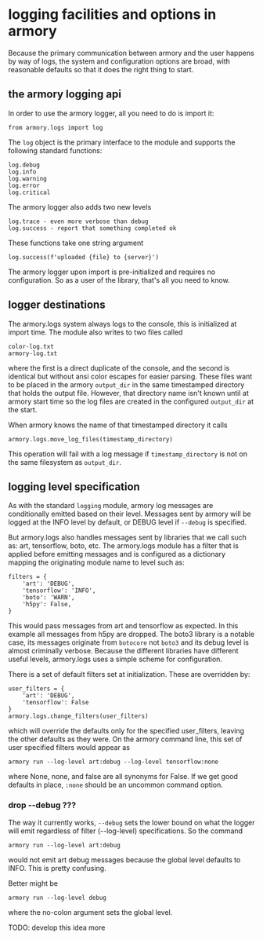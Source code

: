 # logging facilities and options in armory

Because the primary communication between armory and the user happens by way of logs,
the system and configuration options are broad, with reasonable defaults so that it does
the right thing to start.

## the armory logging api

In order to use the armory logger, all you need to do is import it:

    from armory.logs import log

The `log` object is the primary interface to the module and supports the following
standard functions:

    log.debug
    log.info
    log.warning
    log.error
    log.critical

The armory logger also adds two new levels

    log.trace - even more verbose than debug
    log.success - report that something completed ok

These functions take one string argument

    log.success(f'uploaded {file} to {server}')

The armory logger upon import is pre-initialized and requires no configuration. So as a
user of the library, that's all you need to know.

## logger destinations

The armory.logs system always logs to the console, this is initialized at import
time.  The module also writes to two files called

    color-log.txt
    armory-log.txt

where the first is a direct duplicate of the console, and the second is identical
but without ansi color escapes for easier parsing. These files want to be
placed in the armory `output_dir` in the same timestamped directory that holds
the output file. However, that directory name isn't known until at armory start
time so the log files are created in the configured `output_dir` at the start.

When armory knows the name of that timestamped directory it calls

    armory.logs.move_log_files(timestamp_directory)

This operation will fail with a log message if `timestamp_directory` is not on the same
filesystem as `output_dir`.

## logging level specification

As with the standard `logging` module, armory log messages are conditionally emitted
based on their level. Messages sent by armory will be logged at the INFO level
by default, or DEBUG level if `--debug` is specified.

But armory.logs also handles messages sent by libraries that we call such as: art,
tensorflow, boto, etc. The armory.logs module has a filter that is applied before
emitting messages and is configured as a dictionary mapping the originating module name
to level such as:

    filters = {
        'art': 'DEBUG',
        'tensorflow': 'INFO',
        'boto': 'WARN',
        'h5py': False,
    }

This would pass messages from art and tensorflow as expected. In this example all
messages from h5py are dropped. The boto3 library is a notable case, its messages
originate from `botocore` not `boto3` and its debug level is almost criminally verbose.
Because the different libraries have different useful levels, armory.logs uses a simple
scheme for configuration.

There is a set of default filters set at initialization. These are overridden
by:

    user_filters = {
        'art': 'DEBUG',
        'tensorflow': False
    }
    armory.logs.change_filters(user_filters)

which will override the defaults only for the specified user_filters, leaving
the other defaults as they were. On the armory command line, this set of
user specified filters would appear as

    armory run --log-level art:debug --log-level tensorflow:none

where None, none, and false are all synonyms for False. If we get good defaults
in place, `:none` should be an uncommon command option.

### drop --debug ???

The way it currently works, `--debug` sets the lower bound on what the logger
will emit regardless of filter (--log-level) specifications. So the command

    armory run --log-level art:debug

would not emit art debug messages because the global level defaults to INFO.
This is pretty confusing.

Better might be

    armory run --log-level debug

where the no-colon argument sets the global level.

TODO: develop this idea more
